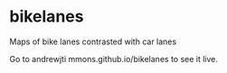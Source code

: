 # bikelanes
Maps of bike lanes contrasted with car lanes

Go to andrewjti mmons.github.io/bikelanes to see it live.
